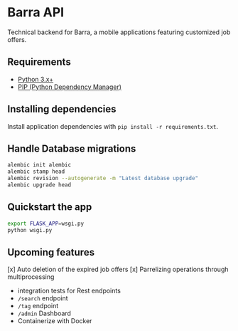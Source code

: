 # Barra API
Technical backend for Barra, a mobile applications featuring customized job offers.

## Requirements
* [Python 3.x+](https://www.python.org/downloads/)
* [PIP (Python Dependency Manager)](https://pip.pypa.io/en/stable/installing/)

## Installing dependencies
Install application dependencies with `pip install -r requirements.txt`.

## Handle Database migrations

```bash
alembic init alembic
alembic stamp head
alembic revision --autogenerate -m "Latest database upgrade"
alembic upgrade head
```

## Quickstart the app
```bash
export FLASK_APP=wsgi.py 
python wsgi.py
```
## Upcoming features 
[x] Auto deletion of the expired job offers
[x] Parrelizing operations through multiprocessing
* integration tests for Rest endpoints
* `/search` endpoint
* `/tag` endpoint
* `/admin` Dashboard 
* Containerize with Docker
